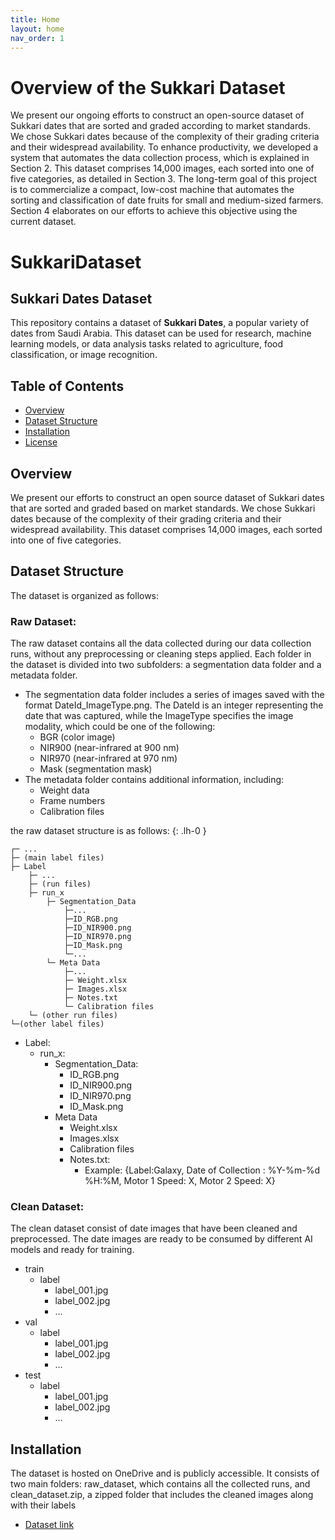 ```yaml
---
title: Home
layout: home
nav_order: 1
---
```

# Overview of the Sukkari Dataset
We present our ongoing efforts to construct an open-source dataset of Sukkari dates that are sorted and graded according to market standards.
We chose Sukkari dates because of the complexity of their grading criteria and their widespread availability.
To enhance productivity, we developed a system that automates the data collection process, which is explained in Section 2.
This dataset comprises 14,000 images, each sorted into one of five categories, as detailed in Section 3. 
The long-term goal of this project is to commercialize a compact, low-cost machine that automates the sorting and classification of date fruits for small and medium-sized farmers. Section 4 elaborates on our efforts to achieve this objective using the current dataset.

# SukkariDataset

## Sukkari Dates Dataset

This repository contains a dataset of **Sukkari Dates**, a popular variety of dates from Saudi Arabia. This dataset can be used for research, machine learning models, or data analysis tasks related to agriculture, food classification, or image recognition.

## Table of Contents

- [Overview](#overview)
- [Dataset Structure](#dataset-structure)
- [Installation](#installation)
- [License](#license)

## Overview
We present our efforts to construct an open source dataset of Sukkari dates that are sorted
and graded based on market standards. We chose Sukkari dates because of the complexity of their grading
criteria and their widespread availability. This dataset comprises 14,000 images, each sorted
into one of five categories.

## Dataset Structure

The dataset is organized as follows:

### Raw Dataset:


The raw dataset contains all the data collected during our data collection runs,
without any preprocessing or cleaning steps applied. Each folder in the dataset is divided into two subfolders: 
a segmentation data folder and a metadata folder.

- The segmentation data folder includes a series of images saved with the format DateId_ImageType.png.
The DateId is an integer representing the date that was captured, while the ImageType specifies the image modality, 
which could be one of the following:
  - BGR (color image)
  - NIR900 (near-infrared at 900 nm)
  - NIR970 (near-infrared at 970 nm)
  - Mask (segmentation mask)
- The metadata folder contains additional information, including:
  - Weight data
  - Frame numbers
  - Calibration files 

the raw dataset structure is as follows: 
{: .lh-0 }
```
┌─ ...
├─ (main label files)
├─ Label
    ├─ ...
    ├─ (run files)
    ├─ run_x
        ├─ Segmentation_Data
            ├─...
            ├─ID_RGB.png
            ├─ID_NIR900.png 
            ├─ID_NIR970.png 
            ├─ID_Mask.png
            └─...
        └─ Meta Data
            ├─...
            ├─ Weight.xlsx
            ├─ Images.xlsx 
            ├─ Notes.txt
            └─ Calibration files
    └─ (other run files)
└─(other label files)
```

- Label:
  - run_x:
    - Segmentation_Data: 
      - ID_RGB.png 
      - ID_NIR900.png 
      - ID_NIR970.png 
      - ID_Mask.png 
    - Meta Data 
      - Weight.xlsx 
      - Images.xlsx 
      - Calibration files
      - Notes.txt: 
        - Example: {Label:Galaxy, Date of Collection : %Y-%m-%d %H:%M, Motor 1 Speed: X, Motor 2 Speed: X}

### Clean Dataset:
The clean dataset consist of date images that have been cleaned and preprocessed. 
The date images are ready to be consumed by different AI models and ready for training. 
- train
  - label
    - label_001.jpg 
    - label_002.jpg
    - ...
- val
  - label
    - label_001.jpg 
    - label_002.jpg
    - ...
- test
  - label
    - label_001.jpg 
    - label_002.jpg
    - ...

## Installation
The dataset is hosted on OneDrive and is publicly accessible. It consists of two main folders: raw_dataset, 
which contains all the collected runs, and clean_dataset.zip, a zipped folder that includes the cleaned images 
along with their labels

-  [Dataset link](https://1drv.ms/f/s!Ajkda3liMT8ykeAPrZTHnwKp13D2JQ?e=R8YOhs)
